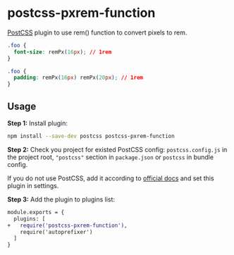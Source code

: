 # postcss-pxrem-function

[PostCSS] plugin to use rem() function to convert pixels to rem.

[PostCSS]: https://github.com/postcss/postcss

```css
.foo {
  font-size: remPx(16px); // 1rem
}
```

```css
.foo {
  padding: remPx(16px) remPx(20px); // 1rem
}
```

## Usage

**Step 1:** Install plugin:

```sh
npm install --save-dev postcss postcss-pxrem-function
```

**Step 2:** Check you project for existed PostCSS config: `postcss.config.js`
in the project root, `"postcss"` section in `package.json`
or `postcss` in bundle config.

If you do not use PostCSS, add it according to [official docs]
and set this plugin in settings.

**Step 3:** Add the plugin to plugins list:

```diff
module.exports = {
  plugins: [
+   require('postcss-pxrem-function'),
    require('autoprefixer')
  ]
}
```

[official docs]: https://github.com/postcss/postcss#usage

